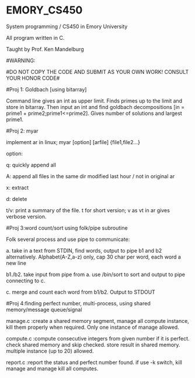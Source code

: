# EMORY_CS450

System programming / CS450 in Emory University

All program written in C.

Taught by Prof. Ken Mandelburg

#WARNING:

#DO NOT COPY THE CODE AND SUBMIT AS YOUR OWN WORK!  CONSULT YOUR HONOR CODE#

#Proj 1: Goldbach [using bitarray]

Command line gives an int as upper limit. Finds primes up to the limit and store in bitarray. Then input an int and find goldbach decompositions [in = prime1 + prime2;prime1<=prime2]. Gives number of solutions and largest prime1.


#Proj 2: myar

implement ar in linux; myar [option] [arfile] {file1,file2...}

option:

q: quickly append all

A: append all files in the same dir modified last hour / not in original ar

x: extract

d: delete

t/v: print a summary of the file. t for short version; v as vt in ar gives verbose version.

#Proj 3:word count/sort using folk/pipe subroutine

Folk several process and use pipe to communicate:

  a. take in a text from STDIN, find words, output to pipe b1 and b2 alternatively. Alphabet(A-Z,a-z) only, cap 30 char per word, each word a new line
  
  b1./b2. take input from pipe from a. use /bin/sort to sort and output to pipe connecting to c.
  
  c. merge and count each word from b1/b2. Output to STDOUT

#Proj 4:finding perfect number, multi-process, using shared memory/message queue/signal

  manage.c  :create a shared memory segment, manage all compute instance, kill them properly when required. Only one instance of manage allowed.
  
  compute.c :compute consecutive integers from given number if it is perfect. check shared memory and skip checked. store result in shared memory. multiple instance (up to 20) allowed.
  
  report.c  :report the status and perfect number found. if use -k switch, kill manage and manage kill all computes.


